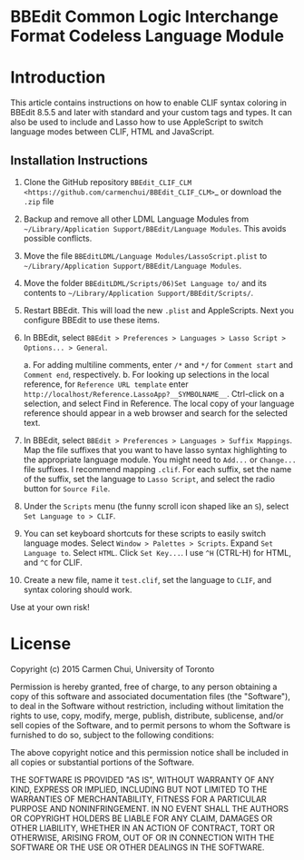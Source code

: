 # BBEdit Common Logic Interchange Format Codeless Language Module

Introduction
============

This article contains instructions on how to enable CLIF syntax
coloring in BBEdit 8.5.5 and later with standard and your custom tags and
types. It can also be used to include and Lasso how to use AppleScript to
switch language modes between CLIF, HTML and JavaScript.


Installation Instructions
-------------------------

1. Clone the GitHub repository `BBEdit_CLIF_CLM
   <https://github.com/carmenchui/BBEdit_CLIF_CLM>`_ or download the
   ``.zip`` file
2. Backup and remove all other LDML Language Modules from
   ``~/Library/Application Support/BBEdit/Language Modules``. This avoids
   possible conflicts.
3. Move the file ``BBEditLDML/Language Modules/LassoScript.plist`` to
   ``~/Library/Application Support/BBEdit/Language Modules``.
4. Move the folder ``BBEditLDML/Scripts/06)Set Language to/`` and its contents
   to ``~/Library/Application Support/BBEdit/Scripts/``.
5. Restart BBEdit. This will load the new ``.plist`` and AppleScripts.  Next
   you configure BBEdit to use these items.
6. In BBEdit, select `BBEdit > Preferences > Languages > Lasso Script >
   Options... > General`.
   
   a. For adding multiline comments, enter ``/*`` and ``*/`` for `Comment start`
      and `Comment end`, respectively.
   b. For looking up selections in the local reference, for `Reference URL
      template` enter ``http://localhost/Reference.LassoApp?__SYMBOLNAME__``.
      Ctrl-click on a selection, and select Find in Reference. The local copy
      of your language reference should appear in a web browser and search for
      the selected text.
7. In BBEdit, select `BBEdit > Preferences > Languages > Suffix Mappings`. Map
   the file suffixes that you want to have lasso syntax highlighting to the
   appropriate language module.  You might need to `Add...` or `Change...`
   file suffixes. I recommend mapping ``.clif``. For
   each suffix, set the name of the suffix, set the language to `Lasso
   Script`, and select the radio button for `Source File`.
8. Under the `Scripts` menu (the funny scroll icon shaped like an ``S``),
   select `Set Language to > CLIF`.
9. You can set keyboard shortcuts for these scripts to easily switch language
   modes.  Select `Window > Palettes > Scripts`. Expand `Set Language to`.
   Select `HTML`. Click `Set Key...`. I use ``^H`` (CTRL-H) for HTML, and
   ``^C`` for CLIF.
10. Create a new file, name it ``test.clif``, set the language to `CLIF`, and
   syntax coloring should work.

Use at your own risk!

# License
Copyright (c) 2015 Carmen Chui, University of Toronto

Permission is hereby granted, free of charge, to any person obtaining a copy of this software and associated documentation files (the "Software"), to deal in the Software without restriction, including without limitation the rights to use, copy, modify, merge, publish, distribute, sublicense, and/or sell copies of the Software, and to permit persons to whom the Software is furnished to do so, subject to the following conditions:

The above copyright notice and this permission notice shall be included in all copies or substantial portions of the Software.

THE SOFTWARE IS PROVIDED "AS IS", WITHOUT WARRANTY OF ANY KIND, EXPRESS OR IMPLIED, INCLUDING BUT NOT LIMITED TO THE WARRANTIES OF MERCHANTABILITY, FITNESS FOR A PARTICULAR PURPOSE AND NONINFRINGEMENT. IN NO EVENT SHALL THE AUTHORS OR COPYRIGHT HOLDERS BE LIABLE FOR ANY CLAIM, DAMAGES OR OTHER LIABILITY, WHETHER IN AN ACTION OF CONTRACT, TORT OR OTHERWISE, ARISING FROM, OUT OF OR IN CONNECTION WITH THE SOFTWARE OR THE USE OR OTHER DEALINGS IN THE SOFTWARE. 
